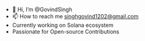 - 👋 Hi, I’m @GovindSingh
- 📫 How to reach me singhgovind1202@gmail.com
- Currently working on Solana ecosystem
- Passionate for Open-source Contributions

<!---
GovindSinghh/GovindSinghh is a ✨ special ✨ repository because its `README.md` (this file) appears on your GitHub profile.
You can click the Preview link to take a look at your changes.
--->

